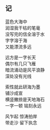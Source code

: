 ## 记

蓝色大海中  
润湿我干枯的笔毫  
没写完的信全溶于水  
字字溶于海  
又能漂流多远  


远方是一字长天  
偶尔有几只飞雁  
暗流涌动是风平浪静  
深处没有光线


索性就此研海为墨  
铺沙成宣  
横竖撇捺是天地海石  
一字一顿 铭刻永远


风乍起 惊涛拍岸  
带走沙 留下执念
